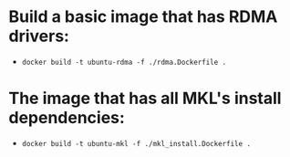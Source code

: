 # Build a basic image that has RDMA drivers:
- `docker build -t ubuntu-rdma -f ./rdma.Dockerfile .`

# The image that has all MKL's install dependencies:
- `docker build -t ubuntu-mkl -f ./mkl_install.Dockerfile .`
